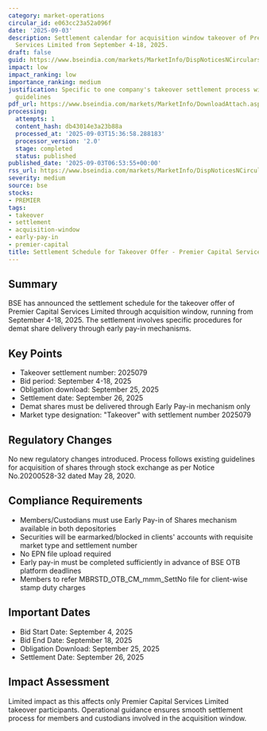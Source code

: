 ```yaml
---
category: market-operations
circular_id: e063cc23a52a096f
date: '2025-09-03'
description: Settlement calendar for acquisition window takeover of Premier Capital
  Services Limited from September 4-18, 2025.
draft: false
guid: https://www.bseindia.com/markets/MarketInfo/DispNoticesNCirculars.aspx?Noticeid={B09C90B5-7573-47A2-B9AA-349BA6368BE0}&noticeno=20250903-2&dt=09/03/2025&icount=2&totcount=49&flag=0
impact: low
impact_ranking: low
importance_ranking: medium
justification: Specific to one company's takeover settlement process with clear operational
  guidelines
pdf_url: https://www.bseindia.com/markets/MarketInfo/DownloadAttach.aspx?id=20250903-2&attachedId=
processing:
  attempts: 1
  content_hash: db43014e3a23b88a
  processed_at: '2025-09-03T15:36:58.288183'
  processor_version: '2.0'
  stage: completed
  status: published
published_date: '2025-09-03T06:53:55+00:00'
rss_url: https://www.bseindia.com/markets/MarketInfo/DispNoticesNCirculars.aspx?Noticeid={B09C90B5-7573-47A2-B9AA-349BA6368BE0}&noticeno=20250903-2&dt=09/03/2025&icount=2&totcount=49&flag=0
severity: medium
source: bse
stocks:
- PREMIER
tags:
- takeover
- settlement
- acquisition-window
- early-pay-in
- premier-capital
title: Settlement Schedule for Takeover Offer - Premier Capital Services Limited
---
```


## Summary

BSE has announced the settlement schedule for the takeover offer of Premier Capital Services Limited through acquisition window, running from September 4-18, 2025. The settlement involves specific procedures for demat share delivery through early pay-in mechanisms.

## Key Points

- Takeover settlement number: 2025079
- Bid period: September 4-18, 2025
- Obligation download: September 25, 2025
- Settlement date: September 26, 2025
- Demat shares must be delivered through Early Pay-in mechanism only
- Market type designation: "Takeover" with settlement number 2025079

## Regulatory Changes

No new regulatory changes introduced. Process follows existing guidelines for acquisition of shares through stock exchange as per Notice No.20200528-32 dated May 28, 2020.

## Compliance Requirements

- Members/Custodians must use Early Pay-in of Shares mechanism available in both depositories
- Securities will be earmarked/blocked in clients' accounts with requisite market type and settlement number
- No EPN file upload required
- Early pay-in must be completed sufficiently in advance of BSE OTB platform deadlines
- Members to refer MBRSTD_OTB_CM_mmm_SettNo file for client-wise stamp duty charges

## Important Dates

- Bid Start Date: September 4, 2025
- Bid End Date: September 18, 2025
- Obligation Download: September 25, 2025
- Settlement Date: September 26, 2025

## Impact Assessment

Limited impact as this affects only Premier Capital Services Limited takeover participants. Operational guidance ensures smooth settlement process for members and custodians involved in the acquisition window.
